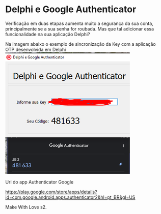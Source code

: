 # Delphi e Google Authenticator
 Verificação em duas etapas aumenta muito a segurança da sua conta, principalmente se a sua senha for roubada. Mas que tal adicionar essa funcionalidade na sua aplicação Delphi?
 
 Na imagem abaixo o exemplo de sincronização da Key com a aplicação OTP desenvolvida em Delphi
 ![Screenshot](PrintAuthenticator.png)
 
 Url do app Authenticator Google
 
 https://play.google.com/store/apps/details?id=com.google.android.apps.authenticator2&hl=pt_BR&gl=US
 
 
 Make With Love s2.
